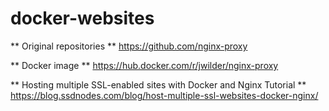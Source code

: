 # docker-websites

** Original repositories **
https://github.com/nginx-proxy

** Docker image **
https://hub.docker.com/r/jwilder/nginx-proxy

** Hosting multiple SSL-enabled sites with Docker and Nginx Tutorial **
https://blog.ssdnodes.com/blog/host-multiple-ssl-websites-docker-nginx/